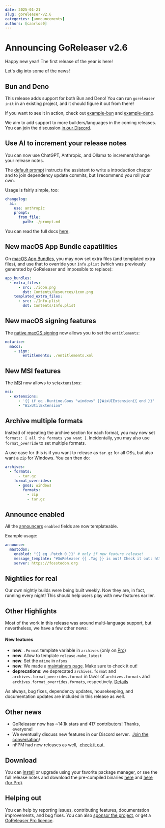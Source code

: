 ```yaml
---
date: 2025-01-21
slug: goreleaser-v2.6
categories: [announcements]
authors: [caarlos0]
---
```


# Announcing GoReleaser v2.6

Happy new year! The first release of the year is here!

<!-- more -->

Let's dig into some of the news!

## Bun and Deno

This release adds support for both Bun and Deno!
You can run `goreleaser init` in an existing project, and it should figure it
out from there!

If you want to see it in action, check out [example-bun][] and [example-deno][].

We aim to add support to more builders/languages in the coming releases.
You can join the discussion [in our Discord][discord].

## Use AI to increment your release notes

<!-- md:pro -->

You can now use ChatGPT, Anthropic, and Ollama to increment/change your release
notes.

The [default prompt](https://gist.github.com/caarlos0/419c8cb2bab28f7c53c7e228af3ab219)
instructs the assistant to write a introduction chapter and to join dependency
update commits, but I recommend you roll your own.

Usage is fairly simple, too:

```yaml title=".goreleaser.yaml"
changelog:
  ai:
    use: anthropic
    prompt:
      from_file:
        path: ./prompt.md
```

You can read the full docs [here](/customization/changelog).

## New macOS App Bundle capatilities

<!-- md:pro -->

On [macOS App Bundles](/customization/app_bundles), you may now set extra
files (and templated extra files), and use that to override your `Info.plist`
(which was previously generated by GoReleaser and impossible to replace):

```yaml title=".goreleaser.yaml"
app_bundles:
  - extra_files:
      - src: ./icon.png
        dst: Contents/Resources/icon.png
    templated_extra_files:
      - src: ./Info.plist
        dst: Contents/Info.plist
```

## New macOS signing features

The [native macOS signing](/customization/notarize) now allows you to set
the `entitlements`:

```yaml title=".goreleaser.yaml"
notarize:
  macos:
    - sign:
        entitlements: ./entitlements.xml
```

## New MSI features

The [MSI](/customization/msi) now allows to set`extensions`:

```yaml title=".goreleaser.yaml"
msi:
  - extensions:
      - '{{ if eq .Runtime.Goos "windows" }}WixUIExtension{{ end }}'
      - "WixUtilExtension"
```

## Archive multiple formats

Instead of repeating the archive section for each format, you may now set
`formats: [ all the formats you want ]`.
Incidentally, you may also use `format_override` to set multiple formats.

A use case for this is if you want to release as `tar.gz` for all OSs, but also
want a `zip` for Windows. You can then do:

```yaml title=".goreleaser.yaml"
archives:
  - formats:
      - tar.gz
    format_overrides:
      - goos: windows
        formats:
          - zip
          - tar.gz
```

## Announce enabled

All the [announcers](/customization/announce) `enabled` fields are
now templateable.

Example usage:

```yaml title=".goreleaser.yaml"
announce:
  mastodon:
    enabled: "{{ eq .Patch 0 }}" # only if new feature release!
    message_template: "#GoReleaser {{ .Tag }} is out! Check it out: https://github.com/goreleaser/goreleaser/releases/tag/{{ .Tag }}"
    server: https://fosstodon.org
```

## Nightlies for real

Our own nightly builds were being built weekly.
Now they are, in fact, running every night!
This should help users play with new features earlier.

## Other Highlights

Most of the work in this release was around multi-language support, but
nevertheless, we have a few other news:

#### New features

- **new**: `.Format` template variable in `archives` (only on [Pro][pro])
- **new**: Allow to template `release.make_latest`
- **new**: Set the `mtime` in `nfpms`
- **new**: We made a [maintainers page](/maintainers). Make sure to check
  it out!
- **deprecations**: we deprecated `archives.format` and
  `archives.format_overrides.format` in favor of
  `archives.formats` and `archives.format_overrides.formats`, respectively.
  [Details](/deprecations)

As always, bug fixes, dependency updates, housekeeping, and documentation
updates are included in this release as well.

## Other news

- GoReleaser now has ~14.1k stars and 417 contributors! Thanks, everyone!
- We eventually discuss new features in our Discord server. 
  [Join the conversation][discord]!
- nFPM had new releases as well, 
  [check it out](https://github.com/goreleaser/nfpm/releases).

## Download

You can [install][] or upgrade using your favorite package manager, or see the
full release notes and download the pre-compiled binaries [here][oss-rel] and
[here (for Pro)][pro-rel].

## Helping out

You can help by reporting issues, contributing features, documentation
improvements, and bug fixes.
You can also [sponsor the project](/sponsors), or get a
[GoReleaser Pro licence][pro].

[pro]: /pro
[install]: https://goreleaser.com/install
[pro-rel]: https://github.com/goreleaser/goreleaser-pro/releases/tag/v2.6.0-pro
[oss-rel]: https://github.com/goreleaser/goreleaser/releases/tag/v2.6.0
[discord]: https://goreleaser.com/discord
[example-deno]: https://github.com/goreleaser/example-deno/
[example-bun]: https://github.com/goreleaser/example-bun/
